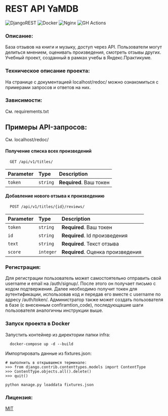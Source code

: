 # REST API YaMDB
![DjangoREST](https://img.shields.io/badge/DJANGO-REST-ff1709?style=for-the-badge&logo=django&logoColor=white&color=ff1709&labelColor=gray) ![Docker](https://img.shields.io/badge/docker-%230db7ed.svg?style=for-the-badge&logo=docker&logoColor=white) ![Nginx](https://img.shields.io/badge/nginx-%23009639.svg?style=for-the-badge&logo=nginx&logoColor=white) ![GH Actions](https://github.com/wenerikk5/yamdb_final/actions/workflows/yamdb_workflow.yml/badge.svg)

### Описание:
База отзывов на книги и музыку, доступ через API. Пользователи могут делиться мнением, оценивать произведения, смотреть отзывы других.
Учебный проект, созданный в рамках учебы в Яндекс.Практикуме.

### Техническое описание проекта:
На странице с документацией localhost/redoc/ можно ознакомиться с примерами запросов и ответов на них.

### Зависимости:
См. requirements.txt

## Примеры API-запросов:
См. localhost/redoc/

#### Получение списка всех произведений

```http
  GET /api/v1/titles/
```

| Parameter | Type     | Description                |
| :-------- | :------- | :------------------------- |
| `token`   | `string` | **Required**. Ваш токен    |

#### Добавление нового отзыва к произведению

```http
  POST /api/v1/titles/{id}/reviews/
```

| Parameter | Type     | Description                       |
| :-------- | :------- | :-------------------------------- |
| `token`   | `string` | **Required**. Ваш токен           |
| `id`      | `string` | **Required**. Id произведения     |
| `text`    | `string` | **Required**. Текст отзыва        |
| `score`   | `integer` | **Required**. Оценка произведения |


### Регистрация:
Для регистрации пользователь может самостоятельно отправить свой username и email на /auth/signup/. После этого он получает письмо с кодом подтвержения. Далее необходимо получит токен для аутентификации, использовав код и передав его вместе с username по адресу /auth/token/.
Администратор также может создать пользователя в базе (с внесенным confiramtion_code), последующашие шаги пользователя аналогичны инструкции выше.

### Запуск проекта в Docker

Запустить контейнер из директории папки infra:
```power shell
  docker-compose up -d --build
```

Импортировать данные из fixtures.json:
```python3 manage.py shell
# выполнить в открывшемся терминале:
>>> from django.contrib.contenttypes.models import ContentType
>>> ContentType.objects.all().delete()
>>> quit()

python manage.py loaddata fixtures.json
```

### Лицензия:
[MIT](https://choosealicense.com/licenses/mit/)
